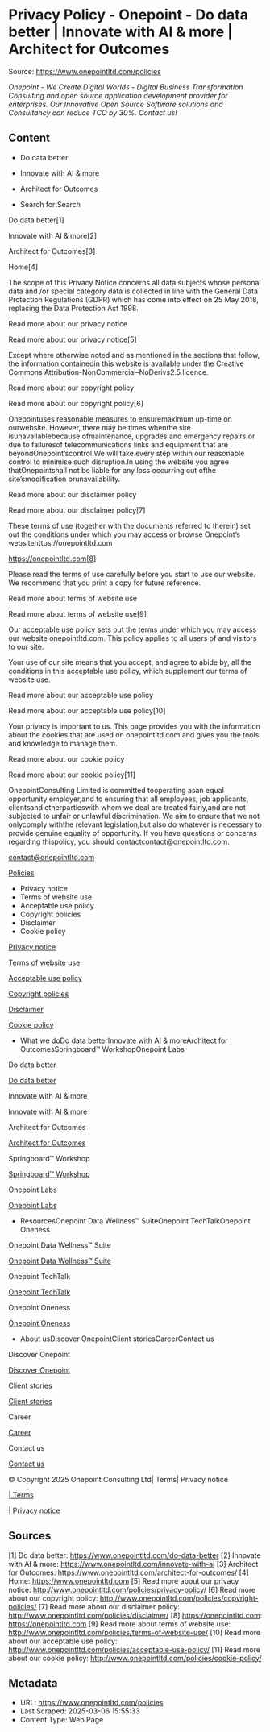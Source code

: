 # Privacy Policy - Onepoint - Do data better | Innovate with AI & more | Architect for Outcomes

Source: https://www.onepointltd.com/policies

_Onepoint - We Create Digital Worlds - Digital Business Transformation Consulting and open source application development provider for enterprises. Our Innovative Open Source Software solutions and Consultancy can reduce TCO by 30%. Contact us!_

## Content

- Do data better
- Innovate with AI & more
- Architect for Outcomes

- Search for:Search

Do data better[1]

Innovate with AI & more[2]

Architect for Outcomes[3]

Home[4]

The scope of this Privacy Notice concerns all data subjects whose personal data and /or special category data is collected in line with the General Data Protection Regulations (GDPR) which has come into effect on 25 May 2018, replacing the Data Protection Act 1998.

Read more about our privacy notice

Read more about our privacy notice[5]

Except where otherwise noted and as mentioned in the sections that follow, the information containedin this website is available under the Creative Commons Attribution-NonCommercial–NoDerivs2.5 licence.

Read more about our copyright policy

Read more about our copyright policy[6]

Onepointuses reasonable measures to ensuremaximum up-time on ourwebsite. However, there may be times whenthe site isunavailablebecause ofmaintenance, upgrades and emergency repairs,or due to failuresof telecommunications links and equipment that are beyondOnepoint’scontrol.We will take every step within our reasonable control to minimise such disruption.In using the website you agree thatOnepointshall not be liable for any loss occurring out ofthe site’smodification orunavailability.

Read more about our disclaimer policy

Read more about our disclaimer policy[7]

These terms of use (together with the documents referred to therein) set out the conditions under which you may access or browse Onepoint’s websitehttps://onepointltd.com

https://onepointltd.com[8]

Please read the terms of use carefully before you start to use our website. We recommend that you print a copy for future reference.

Read more about terms of website use

Read more about terms of website use[9]

Our acceptable use policy sets out the terms under which you may access our website onepointltd.com. This policy applies to all users of and visitors to our site.

Your use of our site means that you accept, and agree to abide by, all the conditions in this acceptable use policy, which supplement our terms of website use.

Read more about our acceptable use policy

Read more about our acceptable use policy[10]

Your privacy is important to us. This page provides you with the information about the cookies that are used on onepointltd.com and gives you the tools and knowledge to manage them.

Read more about our cookie policy

Read more about our cookie policy[11]

OnepointConsulting Limited is committed tooperating asan equal opportunity employer,and to ensuring that all employees, job applicants, clientsand otherpartieswith whom we deal are treated fairly,and are not subjected to unfair or unlawful discrimination. We aim to ensure that we not onlycomply withthe relevant legislation,but also do whatever is necessary to provide genuine equality of opportunity. If you have questions or concerns regarding thispolicy, you should contactcontact@onepointltd.com.

[contact@onepointltd.com](mailto:contact@onepointltd.com)

[Policies](/policies/)

- Privacy notice
- Terms of website use
- Acceptable use policy
- Copyright policies
- Disclaimer
- Cookie policy

[Privacy notice](/policies/privacy-policy/)

[Terms of website use](/policies/terms-of-website-use/)

[Acceptable use policy](/policies/acceptable-use-policy/)

[Copyright policies](/policies/copyright-policies/)

[Disclaimer](/policies/disclaimer/)

[Cookie policy](/policies/cookie-policy/)

- What we doDo data betterInnovate with AI & moreArchitect for OutcomesSpringboard™ WorkshopOnepoint Labs

Do data better

[Do data better](/do-data-better)

Innovate with AI & more

[Innovate with AI & more](/innovate-with-ai-more/)

Architect for Outcomes

[Architect for Outcomes](/architect-for-outcomes/)

Springboard™ Workshop

[Springboard™ Workshop](/onepoint-springboard/)

Onepoint Labs

[Onepoint Labs](/onepoint-labs/)

- ResourcesOnepoint Data Wellness™ SuiteOnepoint TechTalkOnepoint Oneness

Onepoint Data Wellness™ Suite

[Onepoint Data Wellness™ Suite](/data-wellness/)

Onepoint TechTalk

[Onepoint TechTalk](/techtalk)

Onepoint Oneness

[Onepoint Oneness](/oneness/)

- About usDiscover OnepointClient storiesCareerContact us

Discover Onepoint

[Discover Onepoint](/discover-onepoint/)

Client stories

[Client stories](/client-stories/)

Career

[Career](/career-opportunities/)

Contact us

[Contact us](/contact-us/)

© Copyright 2025 Onepoint Consulting Ltd| Terms| Privacy notice

[| Terms](/policies/)

[| Privacy notice](/policies/privacy-policy/)

## Sources

[1] Do data better: https://www.onepointltd.com/do-data-better
[2] Innovate with AI & more: https://www.onepointltd.com/innovate-with-ai
[3] Architect for Outcomes: https://www.onepointltd.com/architect-for-outcomes/
[4] Home: https://www.onepointltd.com
[5] Read more about our privacy notice: http://www.onepointltd.com/policies/privacy-policy/
[6] Read more about our copyright policy: http://www.onepointltd.com/policies/copyright-policies/
[7] Read more about our disclaimer policy: http://www.onepointltd.com/policies/disclaimer/
[8] https://onepointltd.com: https://onepointltd.com
[9] Read more about terms of website use: http://www.onepointltd.com/policies/terms-of-website-use/
[10] Read more about our acceptable use policy: http://www.onepointltd.com/policies/acceptable-use-policy/
[11] Read more about our cookie policy: http://www.onepointltd.com/policies/cookie-policy/

## Metadata

- URL: https://www.onepointltd.com/policies
- Last Scraped: 2025-03-06 15:55:33
- Content Type: Web Page
